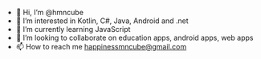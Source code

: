 - 👋 Hi, I’m @hmncube
- 👀 I’m interested in Kotlin, C#, Java, Android and .net
- 🌱 I’m currently learning JavaScript
- 💞️ I’m looking to collaborate on education apps, android apps, web apps 
- 📫 How to reach me happinessmncube@gmail.com

<!---
hmncube/hmncube is a ✨ special ✨ repository because its `README.md` (this file) appears on your GitHub profile.
You can click the Preview link to take a look at your changes.
--->
